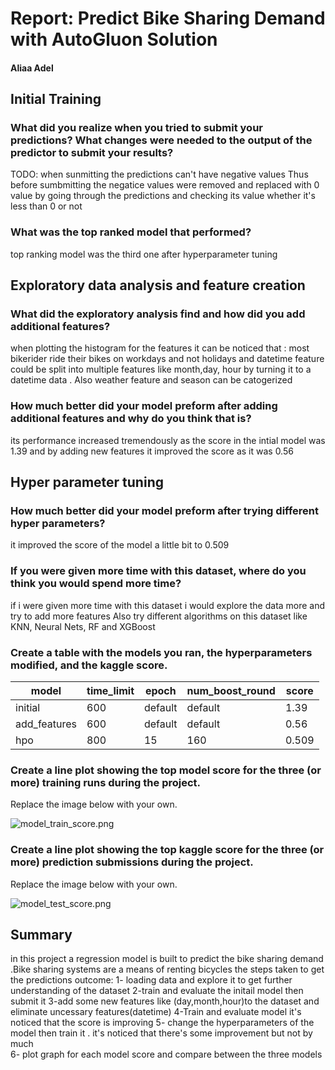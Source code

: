 # Report: Predict Bike Sharing Demand with AutoGluon Solution
#### Aliaa Adel

## Initial Training
### What did you realize when you tried to submit your predictions? What changes were needed to the output of the predictor to submit your results?
TODO: when sunmitting the predictions can't have negative values Thus before sumbmitting the negatice values were removed and replaced with 0 value by going through the predictions and checking its value whether it's less than 0 or not 

### What was the top ranked model that performed?
 top ranking model was the third one after hyperparameter tuning 

## Exploratory data analysis and feature creation
### What did the exploratory analysis find and how did you add additional features?
 when plotting the histogram for the features it can be noticed that : most bikerider ride their bikes on workdays and not holidays and datetime feature could be split into multiple features like month,day, hour by turning it to a datetime data . Also weather feature and season can be catogerized


### How much better did your model preform after adding additional features and why do you think that is?
its performance increased tremendously as the score in the intial model was 1.39 and by adding new features it improved the score as it was 0.56

## Hyper parameter tuning
### How much better did your model preform after trying different hyper parameters?
it improved the score of the model a little bit to 0.509 

### If you were given more time with this dataset, where do you think you would spend more time?
if i were given more time with this dataset i would explore the data more and try to add more features Also try different algorithms on this dataset like KNN, Neural Nets, RF and XGBoost

### Create a table with the models you ran, the hyperparameters modified, and the kaggle score.
|model|time_limit|epoch|num_boost_round|score|
|--|--|--|--|--|
|initial|600|default|default|1.39|
|add_features|600|default|default|0.56|
|hpo|800|15|160|0.509|

### Create a line plot showing the top model score for the three (or more) training runs during the project.

Replace the image below with your own.

![model_train_score.png](img/model_train_score.png)

### Create a line plot showing the top kaggle score for the three (or more) prediction submissions during the project.

 Replace the image below with your own.

![model_test_score.png](img/model_test_score.png)

## Summary
in this project a regression model is built to predict the bike sharing demand .Bike sharing systems are a means of renting bicycles 
the steps taken to get the predictions outcome:
1- loading data and explore it to get further understanding of the dataset
2-train and evaluate the initail model then submit it 
3-add some new features like (day,month,hour)to the dataset and eliminate uncessary features(datetime)
4-Train and evaluate model it's noticed that the score is improving
5- change the hyperparameters of the model then train it . it's noticed that there's some improvement but not by much  
6- plot graph for each model score and compare between the three models 
